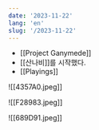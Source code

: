 ```yaml
---
date: '2023-11-22'
lang: 'en'
slug: '/2023-11-22'
---
```


- [[Project Ganymede]]
- [[산나비]]를 시작했다.
- [[Playings]]

![[4357A0.jpeg]]

![[F28983.jpeg]]

![[689D91.jpeg]]
